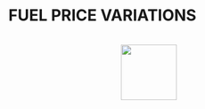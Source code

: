 # FUEL PRICE VARIATIONS
<br />
<div align="center">
  <a href="https://github.com/sayantika01/4bytes/">
    <img src="https://github.com/sayantika01/4bytes/assets/126873883/bf2cbde7-dc15-4cda-8dba-9873ef575f0d.jpeg" width="100" height="100" >
  </a>
</div>
